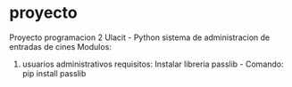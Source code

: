 # proyecto
Proyecto programacion 2 Ulacit - Python sistema de administracion de entradas de cines
Modulos:
1. usuarios administrativos
requisitos:
Instalar libreria passlib - Comando: pip install passlib
